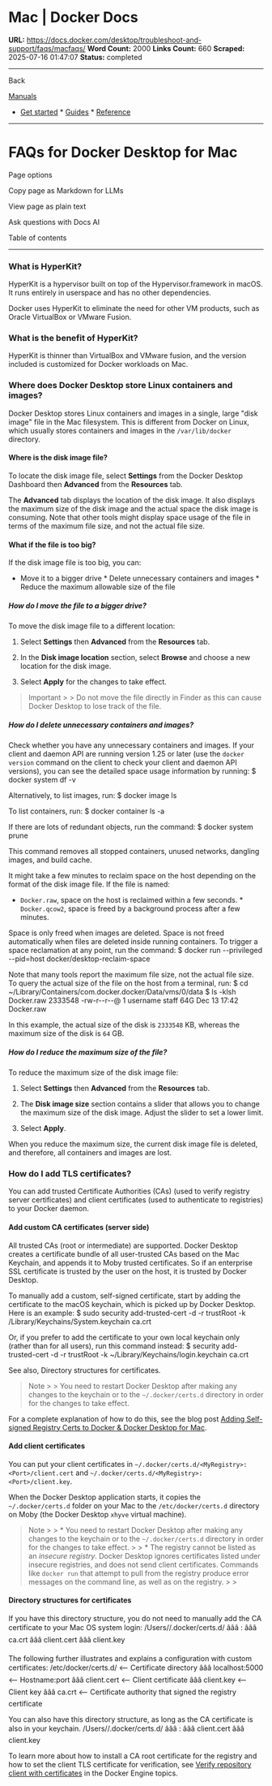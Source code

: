 # Mac | Docker Docs

**URL:** https://docs.docker.com/desktop/troubleshoot-and-support/faqs/macfaqs/
**Word Count:** 2000
**Links Count:** 660
**Scraped:** 2025-07-16 01:47:07
**Status:** completed

---

Back

[Manuals](https://docs.docker.com/manuals/)

  * [Get started](https://docs.docker.com/get-started/)   * [Guides](https://docs.docker.com/guides/)   * [Reference](https://docs.docker.com/reference/)

* * *

# FAQs for Docker Desktop for Mac

Page options

Copy page as Markdown for LLMs

View page as plain text

Ask questions with Docs AI

Table of contents

* * *

### What is HyperKit?

HyperKit is a hypervisor built on top of the Hypervisor.framework in macOS. It runs entirely in userspace and has no other dependencies.

Docker uses HyperKit to eliminate the need for other VM products, such as Oracle VirtualBox or VMware Fusion.

### What is the benefit of HyperKit?

HyperKit is thinner than VirtualBox and VMware fusion, and the version included is customized for Docker workloads on Mac.

### Where does Docker Desktop store Linux containers and images?

Docker Desktop stores Linux containers and images in a single, large "disk image" file in the Mac filesystem. This is different from Docker on Linux, which usually stores containers and images in the `/var/lib/docker` directory.

#### Where is the disk image file?

To locate the disk image file, select **Settings** from the Docker Desktop Dashboard then **Advanced** from the **Resources** tab.

The **Advanced** tab displays the location of the disk image. It also displays the maximum size of the disk image and the actual space the disk image is consuming. Note that other tools might display space usage of the file in terms of the maximum file size, and not the actual file size.

#### What if the file is too big?

If the disk image file is too big, you can:

  * Move it to a bigger drive   * Delete unnecessary containers and images   * Reduce the maximum allowable size of the file

##### How do I move the file to a bigger drive?

To move the disk image file to a different location:

  1. Select **Settings** then **Advanced** from the **Resources** tab.

  2. In the **Disk image location** section, select **Browse** and choose a new location for the disk image.

  3. Select **Apply** for the changes to take effect.

> Important >  > Do not move the file directly in Finder as this can cause Docker Desktop to lose track of the file.

##### How do I delete unnecessary containers and images?

Check whether you have any unnecessary containers and images. If your client and daemon API are running version 1.25 or later \(use the `docker version` command on the client to check your client and daemon API versions\), you can see the detailed space usage information by running:               $ docker system df -v     

Alternatively, to list images, run:               $ docker image ls     

To list containers, run:               $ docker container ls -a     

If there are lots of redundant objects, run the command:               $ docker system prune     

This command removes all stopped containers, unused networks, dangling images, and build cache.

It might take a few minutes to reclaim space on the host depending on the format of the disk image file. If the file is named:

  * `Docker.raw`, space on the host is reclaimed within a few seconds.   * `Docker.qcow2`, space is freed by a background process after a few minutes.

Space is only freed when images are deleted. Space is not freed automatically when files are deleted inside running containers. To trigger a space reclamation at any point, run the command:               $ docker run --privileged --pid=host docker/desktop-reclaim-space     

Note that many tools report the maximum file size, not the actual file size. To query the actual size of the file on the host from a terminal, run:               $ cd ~/Library/Containers/com.docker.docker/Data/vms/0/data     $ ls -klsh Docker.raw     2333548 -rw-r--r--@ 1 username  staff    64G Dec 13 17:42 Docker.raw     

In this example, the actual size of the disk is `2333548` KB, whereas the maximum size of the disk is `64` GB.

##### How do I reduce the maximum size of the file?

To reduce the maximum size of the disk image file:

  1. Select **Settings** then **Advanced** from the **Resources** tab.

  2. The **Disk image size** section contains a slider that allows you to change the maximum size of the disk image. Adjust the slider to set a lower limit.

  3. Select **Apply**.

When you reduce the maximum size, the current disk image file is deleted, and therefore, all containers and images are lost.

### How do I add TLS certificates?

You can add trusted Certificate Authorities \(CAs\) \(used to verify registry server certificates\) and client certificates \(used to authenticate to registries\) to your Docker daemon.

#### Add custom CA certificates \(server side\)

All trusted CAs \(root or intermediate\) are supported. Docker Desktop creates a certificate bundle of all user-trusted CAs based on the Mac Keychain, and appends it to Moby trusted certificates. So if an enterprise SSL certificate is trusted by the user on the host, it is trusted by Docker Desktop.

To manually add a custom, self-signed certificate, start by adding the certificate to the macOS keychain, which is picked up by Docker Desktop. Here is an example:               $ sudo security add-trusted-cert -d -r trustRoot -k /Library/Keychains/System.keychain ca.crt     

Or, if you prefer to add the certificate to your own local keychain only \(rather than for all users\), run this command instead:               $ security add-trusted-cert -d -r trustRoot -k ~/Library/Keychains/login.keychain ca.crt     

See also, Directory structures for certificates.

> Note >  > You need to restart Docker Desktop after making any changes to the keychain or to the `~/.docker/certs.d` directory in order for the changes to take effect.

For a complete explanation of how to do this, see the blog post [Adding Self-signed Registry Certs to Docker & Docker Desktop for Mac](https://blog.container-solutions.com/adding-self-signed-registry-certs-docker-mac).

#### Add client certificates

You can put your client certificates in `~/.docker/certs.d/<MyRegistry>:<Port>/client.cert` and `~/.docker/certs.d/<MyRegistry>:<Port>/client.key`.

When the Docker Desktop application starts, it copies the `~/.docker/certs.d` folder on your Mac to the `/etc/docker/certs.d` directory on Moby \(the Docker Desktop `xhyve` virtual machine\).

> Note >  >   * You need to restart Docker Desktop after making any changes to the keychain or to the `~/.docker/certs.d` directory in order for the changes to take effect. >  >   * The registry cannot be listed as an _insecure registry_. Docker Desktop ignores certificates listed under insecure registries, and does not send client certificates. Commands like `docker run` that attempt to pull from the registry produce error messages on the command line, as well as on the registry. >  > 

#### Directory structures for certificates

If you have this directory structure, you do not need to manually add the CA certificate to your Mac OS system login:               /Users/<user>/.docker/certs.d/     âââ <MyRegistry>:<Port>        âââ ca.crt        âââ client.cert        âââ client.key

The following further illustrates and explains a configuration with custom certificates:               /etc/docker/certs.d/        <-- Certificate directory     âââ localhost:5000          <-- Hostname:port        âââ client.cert          <-- Client certificate        âââ client.key           <-- Client key        âââ ca.crt               <-- Certificate authority that signed                                     the registry certificate

You can also have this directory structure, as long as the CA certificate is also in your keychain.               /Users/<user>/.docker/certs.d/     âââ <MyRegistry>:<Port>         âââ client.cert         âââ client.key

To learn more about how to install a CA root certificate for the registry and how to set the client TLS certificate for verification, see [Verify repository client with certificates](https://docs.docker.com/engine/security/certificates/) in the Docker Engine topics.